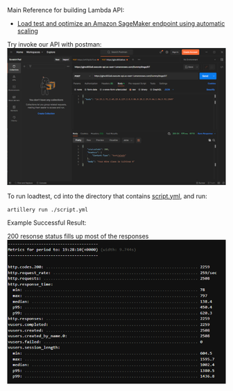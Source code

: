 Main Reference for building Lambda API:

* [Load test and optimize an Amazon SageMaker endpoint using automatic scaling](https://aws.amazon.com/blogs/machine-learning/load-test-and-optimize-an-amazon-sagemaker-endpoint-using-automatic-scaling/)

Try invoke our API with postman:
![postman_call_api](../assets/postman_call_api.png)


To run loadtest, cd into the directory that contains [script.yml](script.yml), and run:

```
artillery run ./script.yml
```

Example Successful Result:

200 resonse status fills up most of the responses
![artillery_loadtest_result](../assets/artillery_loadtest_result.png)